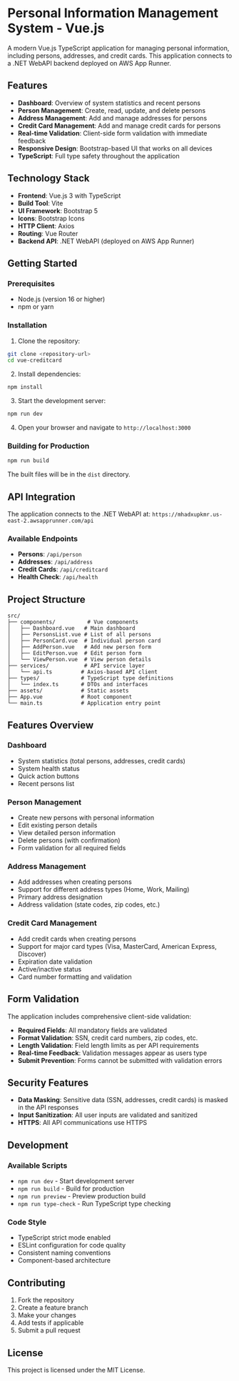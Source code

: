 # Personal Information Management System - Vue.js

A modern Vue.js TypeScript application for managing personal information, including persons, addresses, and credit cards. This application connects to a .NET WebAPI backend deployed on AWS App Runner.

## Features

- **Dashboard**: Overview of system statistics and recent persons
- **Person Management**: Create, read, update, and delete persons
- **Address Management**: Add and manage addresses for persons
- **Credit Card Management**: Add and manage credit cards for persons
- **Real-time Validation**: Client-side form validation with immediate feedback
- **Responsive Design**: Bootstrap-based UI that works on all devices
- **TypeScript**: Full type safety throughout the application

## Technology Stack

- **Frontend**: Vue.js 3 with TypeScript
- **Build Tool**: Vite
- **UI Framework**: Bootstrap 5
- **Icons**: Bootstrap Icons
- **HTTP Client**: Axios
- **Routing**: Vue Router
- **Backend API**: .NET WebAPI (deployed on AWS App Runner)

## Getting Started

### Prerequisites

- Node.js (version 16 or higher)
- npm or yarn

### Installation

1. Clone the repository:
```bash
git clone <repository-url>
cd vue-creditcard
```

2. Install dependencies:
```bash
npm install
```

3. Start the development server:
```bash
npm run dev
```

4. Open your browser and navigate to `http://localhost:3000`

### Building for Production

```bash
npm run build
```

The built files will be in the `dist` directory.

## API Integration

The application connects to the .NET WebAPI at:
`https://mhadxupkmr.us-east-2.awsapprunner.com/api`

### Available Endpoints

- **Persons**: `/api/person`
- **Addresses**: `/api/address`
- **Credit Cards**: `/api/creditcard`
- **Health Check**: `/api/health`

## Project Structure

```
src/
├── components/          # Vue components
│   ├── Dashboard.vue   # Main dashboard
│   ├── PersonsList.vue # List of all persons
│   ├── PersonCard.vue  # Individual person card
│   ├── AddPerson.vue   # Add new person form
│   ├── EditPerson.vue  # Edit person form
│   └── ViewPerson.vue  # View person details
├── services/           # API service layer
│   └── api.ts         # Axios-based API client
├── types/             # TypeScript type definitions
│   └── index.ts       # DTOs and interfaces
├── assets/            # Static assets
├── App.vue            # Root component
└── main.ts            # Application entry point
```

## Features Overview

### Dashboard
- System statistics (total persons, addresses, credit cards)
- System health status
- Quick action buttons
- Recent persons list

### Person Management
- Create new persons with personal information
- Edit existing person details
- View detailed person information
- Delete persons (with confirmation)
- Form validation for all required fields

### Address Management
- Add addresses when creating persons
- Support for different address types (Home, Work, Mailing)
- Primary address designation
- Address validation (state codes, zip codes, etc.)

### Credit Card Management
- Add credit cards when creating persons
- Support for major card types (Visa, MasterCard, American Express, Discover)
- Expiration date validation
- Active/inactive status
- Card number formatting and validation

## Form Validation

The application includes comprehensive client-side validation:

- **Required Fields**: All mandatory fields are validated
- **Format Validation**: SSN, credit card numbers, zip codes, etc.
- **Length Validation**: Field length limits as per API requirements
- **Real-time Feedback**: Validation messages appear as users type
- **Submit Prevention**: Forms cannot be submitted with validation errors

## Security Features

- **Data Masking**: Sensitive data (SSN, addresses, credit cards) is masked in the API responses
- **Input Sanitization**: All user inputs are validated and sanitized
- **HTTPS**: All API communications use HTTPS

## Development

### Available Scripts

- `npm run dev` - Start development server
- `npm run build` - Build for production
- `npm run preview` - Preview production build
- `npm run type-check` - Run TypeScript type checking

### Code Style

- TypeScript strict mode enabled
- ESLint configuration for code quality
- Consistent naming conventions
- Component-based architecture

## Contributing

1. Fork the repository
2. Create a feature branch
3. Make your changes
4. Add tests if applicable
5. Submit a pull request

## License

This project is licensed under the MIT License.
